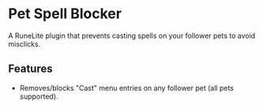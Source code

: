 # Pet Spell Blocker

A RuneLite plugin that prevents casting spells on your follower pets to avoid misclicks.

## Features

* Removes/blocks "Cast" menu entries on any follower pet (all pets supported).  
